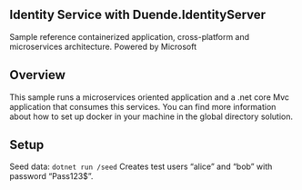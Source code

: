 ## Identity Service with Duende.IdentityServer 
Sample reference containerized application, cross-platform and microservices architecture.
Powered by Microsoft

## Overview
This sample runs a microservices oriented application and a .net core Mvc application that consumes this services. You can find more information about how to set up docker in your machine in the global directory solution.

## Setup

Seed data: `dotnet run /seed` Creates test users “alice” and “bob” with password “Pass123$”. 